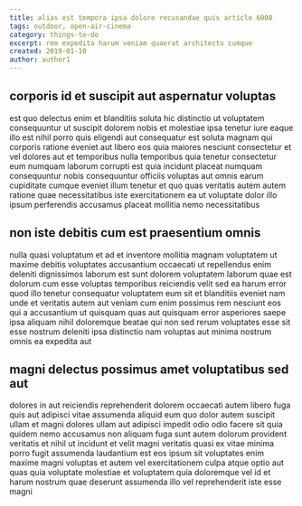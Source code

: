 ```yaml
---
title: alias est tempora ipsa dolore recusandae quis article 6000
tags: outdoor, open-air-cinema
category: things-to-do
excerpt: rem expedita harum veniam quaerat architecto cumque
created: 2019-01-10
author: author1
---
```


## corporis id et suscipit aut aspernatur voluptas

est quo delectus enim et blanditiis soluta hic distinctio ut voluptatem consequuntur ut suscipit dolorem nobis et molestiae ipsa tenetur iure eaque illo est nihil porro quis eligendi aut consequatur est soluta magnam qui corporis ratione eveniet aut libero eos quia maiores nesciunt consectetur et vel dolores aut et temporibus nulla temporibus quia tenetur consectetur eum numquam laborum corrupti est quia incidunt placeat numquam consequuntur nobis consequuntur officiis voluptas aut omnis earum cupiditate cumque eveniet illum tenetur et quo quas veritatis autem autem ratione quae necessitatibus iste exercitationem ea ut voluptate dolor illo ipsum perferendis accusamus placeat mollitia nemo necessitatibus

## non iste debitis cum est praesentium omnis

nulla quasi voluptatum et ad et inventore mollitia magnam voluptatem ut maxime debitis voluptates accusantium occaecati ut repellendus enim deleniti dignissimos laborum est sunt dolorem voluptatem laborum quae est dolorum cum esse voluptas temporibus reiciendis velit sed ea harum error quod illo tenetur consequatur voluptatem eum sit et blanditiis eveniet nam unde et veritatis autem aut veniam cum enim possimus rem nesciunt eos qui a accusantium ut quisquam quas aut quisquam error asperiores saepe ipsa aliquam nihil doloremque beatae qui non sed rerum voluptates esse sit esse nostrum deleniti ipsa distinctio nam voluptas aut minima nostrum omnis ea expedita aut

## magni delectus possimus amet voluptatibus sed aut

dolores in aut reiciendis reprehenderit dolorem occaecati autem libero fuga quis aut adipisci vitae assumenda aliquid eum quo dolor autem suscipit ullam et magni dolores ullam aut adipisci impedit odio odio facere sit quia quidem nemo accusamus non aliquam fuga sunt autem dolorum provident veritatis et nihil ut incidunt et velit magni veritatis quasi ex vitae minima porro fugit assumenda laudantium est eos ipsum sit voluptates enim maxime magni voluptas et autem vel exercitationem culpa atque optio aut quas quia voluptate molestiae et voluptatem quia doloremque vel id et harum nostrum quae deserunt assumenda illo vel reprehenderit iste esse magni
